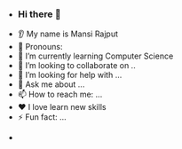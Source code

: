 - ### Hi there 👋
* 👂 My name is Mansi Rajput
* 👩 Pronouns:
* 🌱 I’m currently learning Computer Science
* 🤝 I’m looking to collaborate on ..
* 🤔 I’m looking for help with ...
* 💬 Ask me about ...
* 📫 How to reach me: ...
* ❤️ I love learn new skills
* ⚡ Fun fact: ...
-

<!---
aransi/aransi is a ✨ special ✨ repository because its `README.md` (this file) appears on your GitHub profile.
You can click the Preview link to take a look at your changes.
--->
